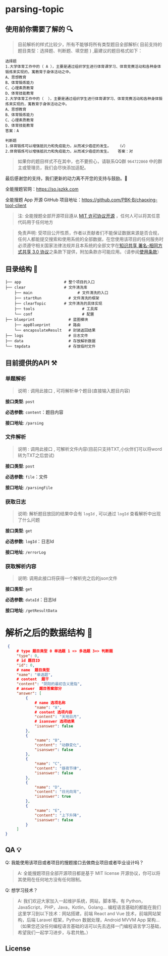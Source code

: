 ﻿# parsing-topic

## 使用前你需要了解的 🔍

> 目前解析的样式比较少，所有不能够将所有类型题目全部解析( 目前支持的题目类型：选择题、判断题、填空题 ) ,最建议的题目格式如下：

```
选择题
1.大学体育工作中的（ A ），主要是通过组织学生进行体育课学习、体育竞赛活动和各种身体锻炼来实现的，寓教育于身体活动之中。
A、思想教育  
B、体育锻炼能力   
C、心理素质教育    
D、体育技能教育
2.大学体育工作中的（  ），主要是通过组织学生进行体育课学习、体育竞赛活动和各种身体锻炼来实现的，寓教育于身体活动之中。
A、思想教育  
B、体育锻炼能力   
C、心理素质教育    
D、体育技能教育
答案：A

判断题
1.体育锻炼可以增强抵抗力和免疫能力，从而减少癌症的发生。	（√）
2.体育锻炼可以增强抵抗力和免疫能力，从而减少癌症的发生。	答案：对
```

>  如果你的题目样式不在其中，也不要担心，请联系QQ群 `964722860` 中的群主或管理员，我们会尽快添加适配。

最后感谢您的支持，我们更新的动力离不开您的支持与鼓励。🎉

全能搜题官网：<https://so.jszkk.com>

全能搜题 App 开源 GitHub 项目地址：<https://github.com/PBK-B/chaoxing-tool-client>

> 注: 全能搜题全部开源项目遵从 [MIT 许可协议开源](https://github.com/zmide/study.zmide.com/blob/main/LICENSE) ，任何人可以将其任意代码用于任何地方

> 免责声明: 受项目公开性质，作者以贡献者们不能保证数据来源是否合规，任何人都能提交搜索和使用系统的全部数据，在您使用该项目的任何服务时必须遵守相关国家法律法规并且本系统的全部文字在[知识共享 署名-相同方式共享 3.0 协议](https://creativecommons.org/licenses/by-sa/3.0/cn/deed.zh)之条款下提供，附加条款亦可能应用。（请参阅[使用条款](https://creativecommons.org/licenses/by-sa/3.0/cn/deed.zh)）

## 目录结构 🔧

```
├── app                	  # 整个项目的入口
├── clear              	  # 文件清洗库
  	├── main		   		    # 文件清洗的入口
  	├── startRun	   	    # 文件清洗的框架
  	├── clearTopic	      # 文件清洗的具体实现
  	├── tools		   		      # 工具库
  	└── conf		   		      # 配置
├── blueprint          		# 蓝图模块
    ├── appBlueprint   		# 路由
    └── encapsulateResult   # 封装返回结果
├── logs					# 日志文件
├── data					# 存放解析数据
└── tmpdata					# 存放临时文件
```

## 目前提供的API ⚒️

### 单题解析

> 说明 : 调用此接口 , 可将解析单个题目(直接输入题目内容)

**接口类型**:	`post`

**必选参数**:	`content`：题目内容

**接口地址**:	`/parsing`



### 文件解析

> 说明 : 调用此接口 , 可解析文件内容(目前只支持TXT,小伙伴们可以将word转为TXT之后尝试)

**接口类型**:	`post`

**必选参数**:	`file`：文件

**接口地址**:	`/parsingFile`



### 获取日志

>  说明:  解析题目放回的结果中会有 `logId` , 可以通过 `logId` 查看解析中出现了什么问题

**接口类型**:	`get`

**必选参数**:	`logId`：日志Id

**接口地址**:	`/errorLog`



### 获取解析内容

>  说明:  调用此接口将获得一个解析完之后的json文件

**接口类型**:	`get`

**必选参数**:	`dataId`：日志Id

**接口地址**:	`/getResultData`



# 解析之后的数据结构 🎉

```json
 {
     # type 题目类型 0 单选题 1 => 多选题 3=> 判断题
     "type": 0,
     # id 题目ID
     "id": 0,
     # name  题目类型
     "name": "单选题",
     # content  题干
     "content": "阴阳的最初含义是指",
     # answer  题目答案部分
     "answer": [
         {
             # name 选项名称
             "name": "A",
             # content 选项内容
             "content": "天地日月",
             # isanswer 选项结果
             "isanswer": false
         },
         {
             "name": "B",
             "content": "动静变化",
             "isanswer": false
         },
         {
             "name": "C",
             "content": "昼夜节律",
             "isanswer": false
         },
         {
             "name": "D",
             "content": "日光向背",
             "isanswer": true
         },
         {
             "name": "E",
             "content": "上下升降",
             "isanswer": false
         }
     ]
}
```




## QA 💡

Q: 我能使用该项目或者项目的搜题接口去做商业项目或者毕业设计吗？

> A: 全能搜题项目全部开源项目都是基于 MIT license 开源协议，你可以将其使用在任何地方没有任何限制。

Q: 想学习技术？

> A: 我们欢迎大家加入一起维护系统，网站，脚本等。有 Python，JavaScript，PHP，Java，Kotlin，Golang… 编程语言基础的都能在我们这里学习到以下技术：网站搭建，前端 React and Vue 技术，前端网站架构，后端 Laravel 框架，Python 数据处理，Android MVVM App 架构…（如果您还没任何编程语言基础的话可以先去选择一门编程语言学习基础，希望我们一起学习进步，与君共勉。）

## License
